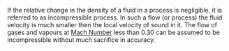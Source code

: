 If the relative change in the density of a fluid in a process is negligible, it is referred to as incompressible process. In such a flow (or process) the fluid velocity is much smaller then the local velocity of sound in it. The flow of gases and vapours at [Mach Number](Mach%20Number.md) less than 0.30 can be assumed to be incompressible without much sacrifice in accuracy.
